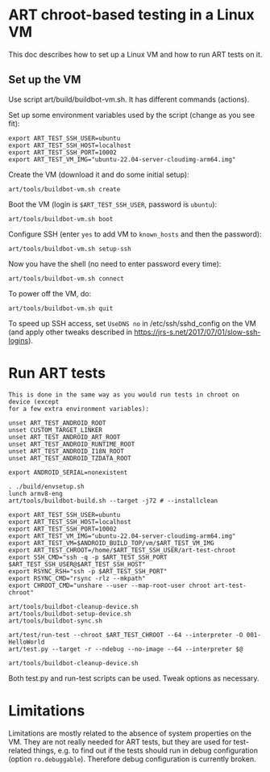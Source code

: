 # ART chroot-based testing in a Linux VM

This doc describes how to set up a Linux VM and how to run ART tests on it.

## Set up the VM

Use script art/build/buildbot-vm.sh. It has different commands (actions).

Set up some environment variables used by the script (change as you see fit):
```
export ART_TEST_SSH_USER=ubuntu
export ART_TEST_SSH_HOST=localhost
export ART_TEST_SSH_PORT=10002
export ART_TEST_VM_IMG="ubuntu-22.04-server-cloudimg-arm64.img"
```
Create the VM (download it and do some initial setup):
```
art/tools/buildbot-vm.sh create
```
Boot the VM (login is `$ART_TEST_SSH_USER`, password is `ubuntu`):
```
art/tools/buildbot-vm.sh boot
```
Configure SSH (enter `yes` to add VM to `known_hosts` and then the password):
```
art/tools/buildbot-vm.sh setup-ssh
```
Now you have the shell (no need to enter password every time):
```
art/tools/buildbot-vm.sh connect
```
To power off the VM, do:
```
art/tools/buildbot-vm.sh quit
```
To speed up SSH access, set `UseDNS no` in /etc/ssh/sshd_config on the VM (and
apply other tweaks described in https://jrs-s.net/2017/07/01/slow-ssh-logins).

# Run ART tests
```
This is done in the same way as you would run tests in chroot on device (except
for a few extra environment variables):

unset ART_TEST_ANDROID_ROOT
unset CUSTOM_TARGET_LINKER
unset ART_TEST_ANDROID_ART_ROOT
unset ART_TEST_ANDROID_RUNTIME_ROOT
unset ART_TEST_ANDROID_I18N_ROOT
unset ART_TEST_ANDROID_TZDATA_ROOT

export ANDROID_SERIAL=nonexistent

. ./build/envsetup.sh
lunch armv8-eng
art/tools/buildbot-build.sh --target -j72 # --installclean

export ART_TEST_SSH_USER=ubuntu
export ART_TEST_SSH_HOST=localhost
export ART_TEST_SSH_PORT=10002
export ART_TEST_VM_IMG="ubuntu-22.04-server-cloudimg-arm64.img"
export ART_TEST_VM=$ANDROID_BUILD_TOP/vm/$ART_TEST_VM_IMG
export ART_TEST_CHROOT=/home/$ART_TEST_SSH_USER/art-test-chroot
export SSH_CMD="ssh -q -p $ART_TEST_SSH_PORT $ART_TEST_SSH_USER@$ART_TEST_SSH_HOST"
export RSYNC_RSH="ssh -p $ART_TEST_SSH_PORT"
export RSYNC_CMD="rsync -rlz --mkpath"
export CHROOT_CMD="unshare --user --map-root-user chroot art-test-chroot"

art/tools/buildbot-cleanup-device.sh
art/tools/buildbot-setup-device.sh
art/tools/buildbot-sync.sh

art/test/run-test --chroot $ART_TEST_CHROOT --64 --interpreter -O 001-HelloWorld
art/test.py --target -r --ndebug --no-image --64 --interpreter $@

art/tools/buildbot-cleanup-device.sh
```
Both test.py and run-test scripts can be used. Tweak options as necessary.

# Limitations

Limitations are mostly related to the absence of system properties on the VM.
They are not really needed for ART tests, but they are used for test-related
things, e.g. to find out if the tests should run in debug configuration (option
`ro.debuggable`). Therefore debug configuration is currently broken.
